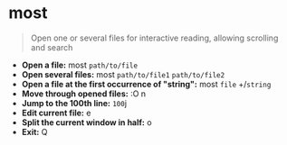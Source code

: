 # most
> Open one or several files for interactive reading, allowing scrolling and search
- **Open a file:**
most `path/to/file`
- **Open several files:**
most `path/to/file1` `path/to/file2`
- **Open a file at the first occurrence of "string":**
most `file` +/`string`
- **Move through opened files:**
:O n
- **Jump to the 100th line:**
`100`j
- **Edit current file:**
e
- **Split the current window in half:**
<CTRL-x> o
- **Exit:**
Q
